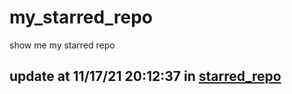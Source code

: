 # my_starred_repo
show me my starred repo

update at 11/17/21 20:12:37 in [starred_repo](./index.html)
---

